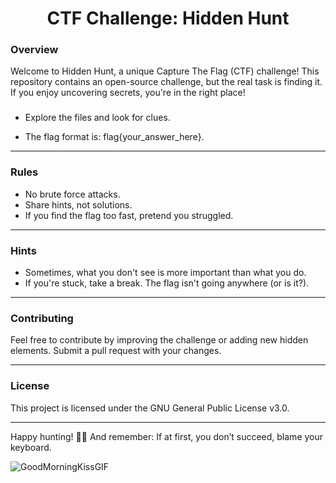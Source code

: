 <h1 align="center">CTF Challenge: Hidden Hunt</h1>

### **Overview**

Welcome to Hidden Hunt, a unique Capture The Flag (CTF) challenge! This repository contains an open-source challenge, but the real task is finding it. If you enjoy uncovering secrets, you're in the right place!

### 
- Explore the files and look for clues.

- The flag format is: flag{your_answer_here}.

---
### Rules

- No brute force attacks.
- Share hints, not solutions.
- If you find the flag too fast, pretend you struggled.

---
### Hints

- Sometimes, what you don't see is more important than what you do.
- If you're stuck, take a break. The flag isn't going anywhere (or is it?).

---
### Contributing

Feel free to contribute by improving the challenge or adding new hidden elements. Submit a pull request with your changes.

---
### License

This project is licensed under the GNU General Public License v3.0.

---

Happy hunting! 🕵️‍♂️ And remember: If at first, you don’t succeed, blame your keyboard.


![GoodMorningKissGIF](https://github.com/user-attachments/assets/56e83790-eea7-45c4-bc9c-69a08a4a4378)
